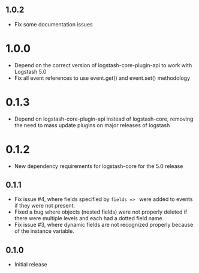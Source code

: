 ## 1.0.2
  - Fix some documentation issues

# 1.0.0
  - Depend on the correct version of logstash-core-plugin-api to work with
    Logstash 5.0
  - Fix all event references to use event.get() and event.set() methodology
# 0.1.3
  - Depend on logstash-core-plugin-api instead of logstash-core, removing the need to mass update plugins on major releases of logstash
# 0.1.2
  - New dependency requirements for logstash-core for the 5.0 release
## 0.1.1
 - Fix issue #4, where fields specified by `fields => ` were added to events if
   they were not present.
 - Fixed a bug where objects (nested fields) were not properly deleted if there
   were multiple levels and each had a dotted field name.
 - Fix issue #3, where dynamic fields are not recognized properly because of the
   instance variable.
## 0.1.0
 - Initial release
